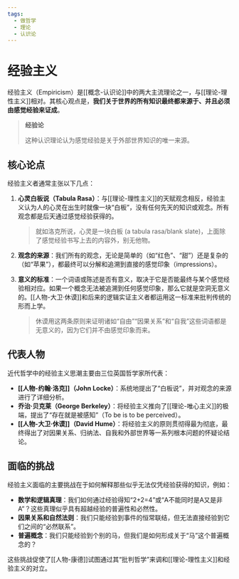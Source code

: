 ```yaml
---
tags:
  - 做哲学
  - 理论
  - 认识论
---
```


# 经验主义

经验主义（Empiricism）是[[概念-认识论]]中的两大主流理论之一，与[[理论-理性主义]]相对。其核心观点是，**我们关于世界的所有知识最终都来源于、并且必须由感觉经验来证成**。

> **经验论**
>
> 这种认识理论认为感觉经验是关于外部世界知识的唯一来源。

## 核心论点

经验主义者通常主张以下几点：

1.  **心灵白板说（Tabula Rasa）**：与[[理论-理性主义]]的天赋观念相反，经验主义认为人的心灵在出生时就像一块“白板”，没有任何先天的知识或观念。所有观念都是后天通过感觉经验获得的。

    > 就如洛克所说，心灵是一块白板 (a tabula rasa/blank slate)，上面除了感觉经验书写上去的内容外，别无他物。

2.  **观念的来源**：我们所有的观念，无论是简单的（如“红色”、“甜”）还是复杂的（如“苹果”），都最终可以分解和追溯到直接的感觉印象（impressions）。

3.  **意义的标准**：一个词语或陈述是否有意义，取决于它是否能最终与某个感觉经验相对应。如果一个概念无法被追溯到任何感觉印象，那么它就是空洞无意义的。[[人物-大卫·休谟]]和后来的逻辑实证主义者都运用这一标准来批判传统的形而上学。

    > 休谟用这两条原则来证明诸如“自由”“因果关系”和“自我”这些词语都是无意义的，因为它们并不由感觉印象而来。

## 代表人物

近代哲学中的经验主义思潮主要由三位英国哲学家所代表：
*   **[[人物-约翰·洛克]]（John Locke）**：系统地提出了“白板说”，并对观念的来源进行了详细分析。
*   **乔治·贝克莱（George Berkeley）**：将经验主义推向了[[理论-唯心主义]]的极端，提出了“存在就是被感知”（To be is to be perceived）。
*   **[[人物-大卫·休谟]]（David Hume）**：将经验主义的原则贯彻得最为彻底，最终得出了对因果关系、归纳法、自我和外部世界等一系列根本问题的怀疑论结论。

## 面临的挑战

经验主义面临的主要挑战在于如何解释那些似乎无法仅凭经验获得的知识，例如：
*   **数学和逻辑真理**：我们如何通过经验得知“2+2=4”或“A不能同时是A又是非A”？这些真理似乎具有超越经验的普遍性和必然性。
*   **因果关系和自然法则**：我们只能经验到事件的恒常联结，但无法直接经验到它们之间的“必然联系”。
*   **普遍概念**：我们只能经验到个别的马，但我们是如何形成关于“马”这个普遍概念的？

这些挑战促使了[[人物-康德]]试图通过其“批判哲学”来调和[[理论-理性主义]]和经验主义的对立。
